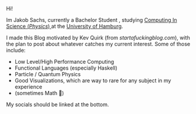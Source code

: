 Hi! 

Im Jakob Sachs, currently a Bachelor Student , studying [Computing In Science (_Physics_) ](https://www.inf.uni-hamburg.de/en/studies/bachelor/cis.html)
at the [University of Hamburg](https://www.uni-hamburg.de/).

I made this Blog motivated by Kev Quirk (from _startafuckingblog.com_), with the plan to post about whatever catches my current interest. Some of those include:


- Low Level/High Performance Computing
- Functional Languages (especially Haskell)
- Particle / Quantum Physics
- Good Visualizations, which are way to rare for any subject in my experience
- (sometimes Math 👀)

My socials should be linked at the bottom.